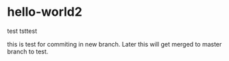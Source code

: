 # hello-world2
test tsttest

this is test for commiting in new branch. Later this will get merged to master branch to test.
